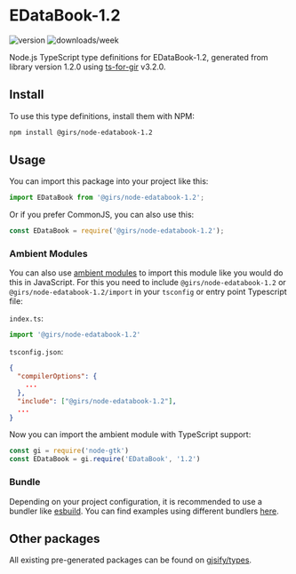 
# EDataBook-1.2

![version](https://img.shields.io/npm/v/@girs/node-edatabook-1.2)
![downloads/week](https://img.shields.io/npm/dw/@girs/node-edatabook-1.2)


Node.js TypeScript type definitions for EDataBook-1.2, generated from library version 1.2.0 using [ts-for-gir](https://github.com/gjsify/ts-for-gir) v3.2.0.


## Install

To use this type definitions, install them with NPM:
```bash
npm install @girs/node-edatabook-1.2
```

## Usage

You can import this package into your project like this:
```ts
import EDataBook from '@girs/node-edatabook-1.2';
```

Or if you prefer CommonJS, you can also use this:
```ts
const EDataBook = require('@girs/node-edatabook-1.2');
```

### Ambient Modules

You can also use [ambient modules](https://github.com/gjsify/ts-for-gir/tree/main/packages/cli#ambient-modules) to import this module like you would do this in JavaScript.
For this you need to include `@girs/node-edatabook-1.2` or `@girs/node-edatabook-1.2/import` in your `tsconfig` or entry point Typescript file:

`index.ts`:
```ts
import '@girs/node-edatabook-1.2'
```

`tsconfig.json`:
```json
{
  "compilerOptions": {
    ...
  },
  "include": ["@girs/node-edatabook-1.2"],
  ...
}
```

Now you can import the ambient module with TypeScript support: 

```ts
const gi = require('node-gtk')
const EDataBook = gi.require('EDataBook', '1.2')
```


### Bundle

Depending on your project configuration, it is recommended to use a bundler like [esbuild](https://esbuild.github.io/). You can find examples using different bundlers [here](https://github.com/gjsify/ts-for-gir/tree/main/examples).

## Other packages

All existing pre-generated packages can be found on [gjsify/types](https://github.com/gjsify/types).

